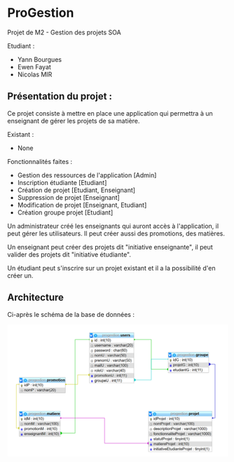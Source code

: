 # ProGestion
Projet de M2 - Gestion des projets SOA

Etudiant : 
* Yann Bourgues
* Ewen Fayat  
* Nicolas MIR

## Présentation du projet :  
Ce projet consiste à mettre en place une application qui permettra à un enseignant de gérer les projets de sa matière.

Existant :
* None

Fonctionnalités faites :
* Gestion des ressources de l'application [Admin]
* Inscription étudiante [Etudiant]
* Création de projet [Etudiant, Enseignant]
* Suppression de projet [Enseignant]
* Modification de projet [Enseignant, Etudiant]
* Création groupe projet [Etudiant]

 Un administrateur créé les enseignants qui auront accès à l'application, il peut gérer les utilisateurs.
 Il peut créer aussi des promotions, des matières.
 
 Un enseignant peut créer des projets dit "initiative enseignante", il peut valider des projets dit "initiative étudiante".
 
 Un étudiant peut s'inscrire sur un projet existant et il a la possibilité d'en créer un.


## Architecture

Ci-après le schéma de la base de données : 
  
![Base de données](bdd_progestion.PNG)
